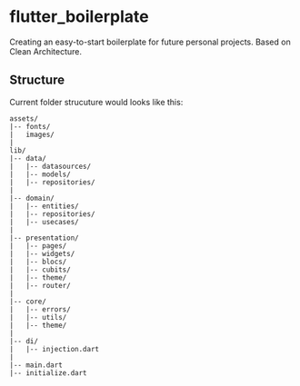 # flutter_boilerplate

Creating an easy-to-start boilerplate for future personal projects. Based on Clean Architecture.

## Structure
Current folder strucuture would looks like this:
```
assets/
|-- fonts/
|   images/
|
lib/
|-- data/
|   |-- datasources/
|   |-- models/
|   |-- repositories/
|
|-- domain/
|   |-- entities/
|   |-- repositories/
|   |-- usecases/
|
|-- presentation/
|   |-- pages/
|   |-- widgets/
|   |-- blocs/
|   |-- cubits/
|   |-- theme/
|   |-- router/
|
|-- core/
|   |-- errors/
|   |-- utils/
|   |-- theme/
|
|-- di/
|   |-- injection.dart
|
|-- main.dart
|-- initialize.dart

```
